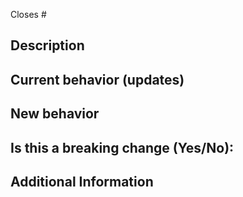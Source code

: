 Closes # <!-- Github issue # here -->

## Description

<!-- Add a brief description. -->

## Current behavior (updates)

<!-- Please describe the current behavior that you are modifying. -->

## New behavior

<!-- Please describe the behavior or changes this PR adds. -->

## Is this a breaking change (Yes/No):

<!-- If Yes, please describe the impact and migration path for existing Yamada UI users. -->

## Additional Information
